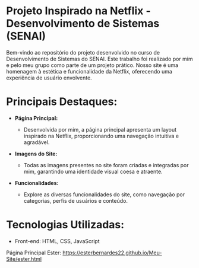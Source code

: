 # Projeto Inspirado na Netflix - Desenvolvimento de Sistemas (SENAl)

Bem-vindo ao repositório do projeto desenvolvido no curso de Desenvolvimento de Sistemas do SENAI. Este trabalho foi realizado por mim e pelo meu grupo como parte de um projeto prático. Nosso site é uma homenagem à estética e funcionalidade da Netflix, oferecendo uma experiência de usuário envolvente.

# Principais Destaques:

- **Página Principal:**
  - Desenvolvida por mim, a página principal apresenta um layout inspirado na Netflix, proporcionando uma navegação intuitiva e agradável.

- **Imagens do Site:**
  - Todas as imagens presentes no site foram criadas e integradas por mim, garantindo uma identidade visual coesa e atraente.

- **Funcionalidades:**
  - Explore as diversas funcionalidades do site, como navegação por categorias, perfis de usuários e conteúdo.

# Tecnologias Utilizadas:

- Front-end: HTML, CSS, JavaScript

Página Principal Ester: https://esterbernardes22.github.io/Meu-Site/ester.html

